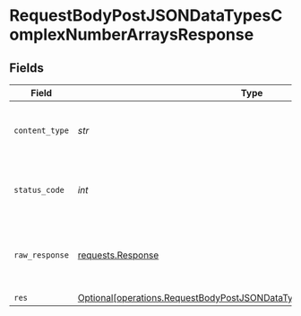# RequestBodyPostJSONDataTypesComplexNumberArraysResponse


## Fields

| Field                                                                                                                                                    | Type                                                                                                                                                     | Required                                                                                                                                                 | Description                                                                                                                                              |
| -------------------------------------------------------------------------------------------------------------------------------------------------------- | -------------------------------------------------------------------------------------------------------------------------------------------------------- | -------------------------------------------------------------------------------------------------------------------------------------------------------- | -------------------------------------------------------------------------------------------------------------------------------------------------------- |
| `content_type`                                                                                                                                           | *str*                                                                                                                                                    | :heavy_check_mark:                                                                                                                                       | HTTP response content type for this operation                                                                                                            |
| `status_code`                                                                                                                                            | *int*                                                                                                                                                    | :heavy_check_mark:                                                                                                                                       | HTTP response status code for this operation                                                                                                             |
| `raw_response`                                                                                                                                           | [requests.Response](https://requests.readthedocs.io/en/latest/api/#requests.Response)                                                                    | :heavy_check_mark:                                                                                                                                       | Raw HTTP response; suitable for custom response parsing                                                                                                  |
| `res`                                                                                                                                                    | [Optional[operations.RequestBodyPostJSONDataTypesComplexNumberArraysRes]](../../models/operations/requestbodypostjsondatatypescomplexnumberarraysres.md) | :heavy_minus_sign:                                                                                                                                       | OK                                                                                                                                                       |